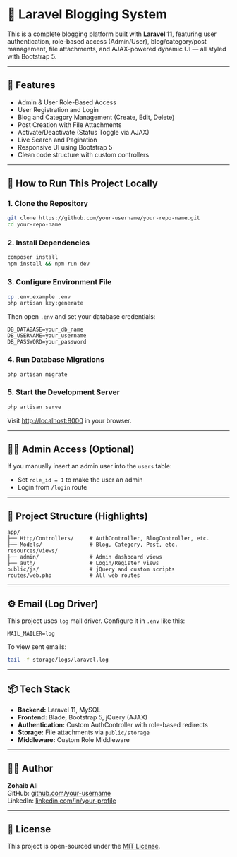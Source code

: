 # 📝 Laravel Blogging System

This is a complete blogging platform built with **Laravel 11**, featuring user authentication, role-based access (Admin/User), blog/category/post management, file attachments, and AJAX-powered dynamic UI — all styled with Bootstrap 5.

---

## 📌 Features

- Admin & User Role-Based Access
- User Registration and Login
- Blog and Category Management (Create, Edit, Delete)
- Post Creation with File Attachments
- Activate/Deactivate (Status Toggle via AJAX)
- Live Search and Pagination
- Responsive UI using Bootstrap 5
- Clean code structure with custom controllers

---

## 🚀 How to Run This Project Locally

### 1. Clone the Repository

```bash
git clone https://github.com/your-username/your-repo-name.git
cd your-repo-name
```

### 2. Install Dependencies

```bash
composer install
npm install && npm run dev
```

### 3. Configure Environment File

```bash
cp .env.example .env
php artisan key:generate
```

Then open `.env` and set your database credentials:

```
DB_DATABASE=your_db_name
DB_USERNAME=your_username
DB_PASSWORD=your_password
```

### 4. Run Database Migrations

```bash
php artisan migrate
```

### 5. Start the Development Server

```bash
php artisan serve
```

Visit [http://localhost:8000](http://localhost:8000) in your browser.

---

## 👨‍💻 Admin Access (Optional)

If you manually insert an admin user into the `users` table:
- Set `role_id = 1` to make the user an admin
- Login from `/login` route

---

## 📁 Project Structure (Highlights)

```
app/
├── Http/Controllers/     # AuthController, BlogController, etc.
├── Models/               # Blog, Category, Post, etc.
resources/views/
├── admin/                # Admin dashboard views
├── auth/                 # Login/Register views
public/js/                # jQuery and custom scripts
routes/web.php            # All web routes
```

---

## ⚙️ Email (Log Driver)

This project uses `log` mail driver. Configure it in `.env` like this:

```
MAIL_MAILER=log
```

To view sent emails:

```bash
tail -f storage/logs/laravel.log
```

---

## 📦 Tech Stack

- **Backend:** Laravel 11, MySQL
- **Frontend:** Blade, Bootstrap 5, jQuery (AJAX)
- **Authentication:** Custom AuthController with role-based redirects
- **Storage:** File attachments via `public/storage`
- **Middleware:** Custom Role Middleware

---

## 🙋‍♂️ Author

**Zohaib Ali**  
GitHub: [github.com/your-username](https://github.com/zohaibali123-tech)  
LinkedIn: [linkedin.com/in/your-profile](https://linkedin.com/in/zohaib-baloch)

---

## 🪪 License

This project is open-sourced under the [MIT License](LICENSE).
